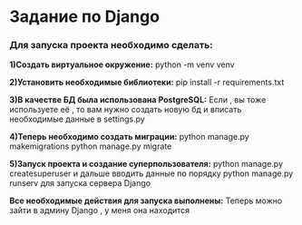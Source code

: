 # Задание по Django

<h3>Для запуска проекта необходимо сделать:</h3>

<b>1)Создать виртуальное окружение:</b> python -m venv venv 

<b>2)Установить необходимые библиотеки:</b> pip install -r requirements.txt

<b>3)В качестве БД была использована PostgreSQL:</b>
Если , вы тоже используете её , то вам нужно создать новую бд и вписать необходимые данные в settings.py

<b>4)Теперь необходимо создать миграции:</b>
  python manage.py makemigrations 
  python manage.py migrate
  
<b>5)Запуск проекта и создание суперпользователя:</b>
  python manage.py createsuperuser и дальше вводить данные по порядку
  python manage.py runserv для запуска сервера Django

<b>Все необходимые действия для запуска выполнены:</b>
  Теперь можно зайти в админу Django , у меня она находится 
